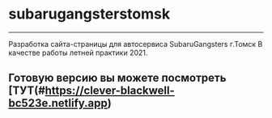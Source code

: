 # subarugangsterstomsk
---
Разработка сайта-страницы для автосервиса SubaruGangsters г.Томск
В качестве работы летней практики 2021.

Готовую версию вы можете посмотреть [ТУТ(#https://clever-blackwell-bc523e.netlify.app)
---

